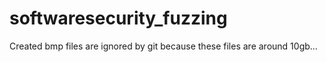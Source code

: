# softwaresecurity_fuzzing

Created bmp files are ignored by git because these files are around 10gb...
